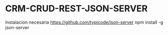 # CRM-CRUD-REST-JSON-SERVER

Instalacion necesaria
https://github.com/typicode/json-server
npm install -g json-server
